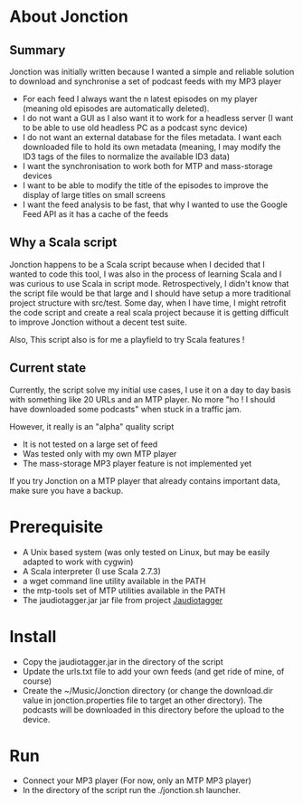 About Jonction
==============

Summary
-------

Jonction was initially written because I wanted a simple and reliable solution to download and synchronise a set of podcast feeds with my MP3 player

* For each feed I always want the n latest episodes on my player (meaning old episodes are automatically deleted). 
* I do not want a GUI as I also want it to work for a headless server (I want to be able to use old headless PC as a podcast sync device)
* I do not want an external database for the files metadata. I want each downloaded file to hold its own metadata (meaning, I may modify the ID3 tags of the files to normalize the available ID3 data)
* I want the synchronisation to work both for MTP and mass-storage devices
* I want to be able to modify the title of the episodes to improve the display of large titles on small screens
* I want the feed analysis to be fast, that why I wanted to use the Google Feed API as it has a cache of the feeds


Why a Scala script
------------------

Jonction happens to be a Scala script because when I decided that I wanted to code this tool, I was also in the process of learning Scala and I was curious to use Scala in script mode. Retrospectively, I didn't know that the script file would be that large and I should have setup a more traditional project structure with src/test. Some day, when I have time, I might retrofit the code script and create a real scala project because it is getting difficult to improve Jonction without a decent test suite.

Also, This script also is for me a playfield to try Scala features !


Current state
-------------

Currently, the script solve my initial use cases, I use it on a day to day basis with something like 20 URLs and an MTP player. No more "ho ! I should have downloaded some podcasts" when stuck in a traffic jam.

However, it really is an "alpha" quality script

* It is not tested on a large set of feed
* Was tested only with my own MTP player
* The mass-storage MP3 player feature is not implemented yet

If you try Jonction on a MTP player that already contains important data, make sure you have a backup.

Prerequisite
============

* A Unix based system (was only tested on Linux, but may be easily adapted to work with cygwin)
* A Scala interpreter (I use Scala 2.7.3)
* a wget command line utility available in the PATH
* the mtp-tools set of MTP utilities available in the PATH
* The jaudiotagger.jar jar file from project [Jaudiotagger](http://www.jthink.net/jaudiotagger/)


Install
=======

* Copy the jaudiotagger.jar in the directory of the script
* Update the urls.txt file to add your own feeds (and get ride of mine, of course)
* Create the ~/Music/Jonction directory (or change the download.dir value in jonction.properties file to target an other directory). The podcasts will be downloaded in this directory before the upload to the device.

Run
===

* Connect your MP3 player (For now, only an MTP MP3 player)
* In the directory of the script run the ./jonction.sh launcher.




